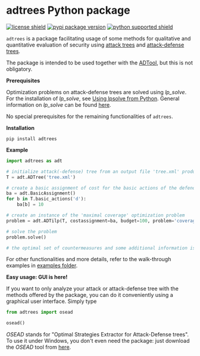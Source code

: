 # adtrees Python package

[![license shield][]](./LICENSE)
[![pypi package version][]](https://pypi.python.org/pypi/adtrees)
[![python supported shield][]](https://pypi.python.org/pypi/adtrees)

`adtrees` is a package facilitating usage of some methods for qualitative and quantitative evaluation of security using [attack trees](https://en.wikipedia.org/wiki/Attack_tree)
and [attack-defense trees](http://people.irisa.fr/Barbara.Kordy/papers/ADT12.pdf).

The package is intended to be used together with the [ADTool](https://satoss.uni.lu/members/piotr/adtool/), but this is not obligatory.

**Prerequisites**

Optimization problems on attack-defense trees are solved using *lp_solve*. For the installation of *lp_solve*, see [Using lpsolve from Python](http://lpsolve.sourceforge.net/5.5/Python.htm). General information on *lp_solve* can be found [here](http://lpsolve.sourceforge.net/5.5/).

No special prerequisites for the remaining functionalities of `adtrees`.

**Installation**

```
pip install adtrees
```

**Example**

```python
import adtrees as adt

# initialize attack(-defense) tree from an output file 'tree.xml' produced by the ADTool
T = adt.ADTree('tree.xml')

# create a basic assignment of cost for the basic actions of the defender in T
ba = adt.BasicAssignment()
for b in T.basic_actions('d'):
    ba[b] = 10

# create an instance of the 'maximal coverage' optimization problem
problem = adt.ADTilp(T, costassignment=ba, budget=100, problem='coverage')

# solve the problem
problem.solve()

# the optimal set of countermeasures and some additional information is displayed
```

For other functionalities and more details, refer to the walk-through examples in [examples folder](./examples).

**Easy usage: GUI is here!**

If you want to only analyze your attack or attack-defense tree with the methods offered by the package, you can do it conveniently using a graphical user interface. Simply type

```python
from adtrees import osead

osead()
```

*OSEAD* stands for "Optimal Strategies Extractor for Attack-Defense trees". To use it under Windows, you don't even need the package: just download the *OSEAD* tool from [here](https://people.irisa.fr/Wojciech.Widel/suftware/osead.zip.).



[license shield]: https://img.shields.io/github/license/wwidel/adtrees.svg?style=flat?color=green

[pypi package version]: https://img.shields.io/pypi/v/adtrees.svg

[python supported shield]: https://img.shields.io/pypi/pyversions/adtrees.svg
